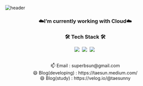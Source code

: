 ![header](https://capsule-render.vercel.app/api?type=soft&color=auto&height=150&section=header&text=Taesun%20Lee&fontSize=70&animation=twinkling)

<h3 align="center">☁️I’m currently working with Cloud☁️</h3>

<h3 align="center">🛠 Tech Stack 🛠</h3>
<p align="center">
  <img src="https://img.shields.io/badge/Java-007396?style=flat-square&logo=Java&logoColor=white"/></a>&nbsp
  <img src="https://img.shields.io/badge/Go-11B48A?style=flat-square&logo=Go&logoColor=white"/></a>&nbsp 
  <img src="https://img.shields.io/badge/SpringBoot-6DB33F?style=flat-square&logo=Spring&logoColor=white"/></a>&nbsp 
</p>

<p align="center">
<br>📫 Email : superbsun@gmail.com
<br>😄 Blog(developing) : https://taesun.medium.com/
<br>😄 Blog(study) : https://velog.io/@taesunny
</p>

